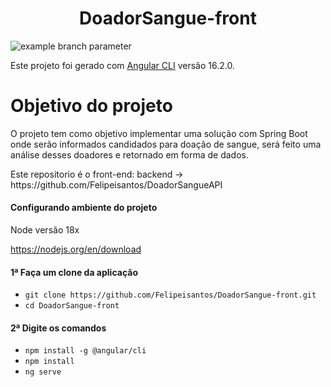 <h1 align="center">DoadorSangue-front</h1>


![example branch parameter](https://github.com/Felipeisantos/DoadorSangue-front/actions/workflows/node.js.yml/badge.svg?event=push)

Este projeto foi gerado com [Angular CLI](https://github.com/angular/angular-cli) versão 16.2.0.


# Objetivo do projeto
<p>O projeto tem como objetivo implementar uma solução com Spring Boot onde serão informados candidados para doação de sangue, será feito uma análise desses doadores e retornado em forma de dados.</p> 
<p>Este repositorio é o front-end: backend -> https://github.com/Felipeisantos/DoadorSangueAPI</p>

#### Configurando ambiente do projeto 

Node versão 18x

https://nodejs.org/en/download


#### 1ª Faça um clone da aplicação

- `git clone https://github.com/Felipeisantos/DoadorSangue-front.git`
- `cd DoadorSangue-front`

#### 2ª Digite os comandos
- `npm install -g @angular/cli`
- `npm install`
- `ng serve`

